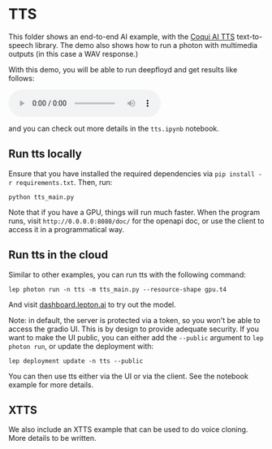 # TTS

This folder shows an end-to-end AI example, with the [Coqui AI TTS](https://github.com/coqui-ai/TTS/) text-to-speech library. The demo also shows how to run a photon with multimedia outputs (in this case a WAV response.)

With this demo, you will be able to run deepfloyd and get results like follows:

<audio src="assets/thequickbrownfox.mp3" controls></audio>

and you can check out more details in the `tts.ipynb` notebook.

## Run tts locally

Ensure that you have installed the required dependencies via `pip install -r requirements.txt`. Then, run:
```shell
python tts_main.py
```
Note that if you have a GPU, things will run much faster. When the program runs, visit `http://0.0.0.0:8080/doc/` for the openapi doc, or use the client to access it in a programmatical way.

## Run tts in the cloud

Similar to other examples, you can run tts with the following command:

```shell
lep photon run -n tts -m tts_main.py --resource-shape gpu.t4
```

And visit [dashboard.lepton.ai](https://dashboard.lepton.ai/) to try out the model.

Note: in default, the server is protected via a token, so you won't be able to access the gradio UI. This is by design to provide adequate security. If you want to make the UI public, you can either add the `--public` argument to `lep photon run`, or update the deployment with:

```shell
lep deployment update -n tts --public
```

You can then use tts either via the UI or via the client. See the notebook example for more details.

## XTTS

We also include an XTTS example that can be used to do voice cloning. More details to be written.